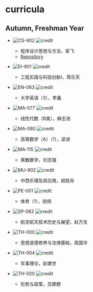 # curricula

## Autumn, Freshman Year

* ![CS-902](https://img.shields.io/badge/CS-902-brightgreen.svg?style=flat-square)
![credit](https://img.shields.io/badge/credit-3.0-brightgreen.svg?style=flat-square)
  * 程序设计思想与方法，宦飞
  * [Repository](https://github.com/yuetsin/CS-902)
  
* ![EI-901](https://img.shields.io/badge/EI-901-green.svg?style=flat-square)
![credit](https://img.shields.io/badge/credit-2.0-green.svg?style=flat-square)
  * 工程实践与科技创新I，蒋乐天
  
* ![EN-063](https://img.shields.io/badge/EN-063-yellowgreen.svg?style=flat-square)
![credit](https://img.shields.io/badge/credit-3.0-yellowgreen.svg?style=flat-square)
  * 大学英语（3），李鑫
 
* ![MA-077](https://img.shields.io/badge/MA-077-yellow.svg?style=flat-square)
![credit](https://img.shields.io/badge/credit-3.0-yellow.svg?style=flat-square)
  * 线性代数（B类），麻志浩
 
* ![MA-080](https://img.shields.io/badge/MA-080-orange.svg?style=flat-square)
![credit](https://img.shields.io/badge/credit-6.0-orange.svg?style=flat-square)
  * 高等数学（A）（1），梁进

* ![MA-115](https://img.shields.io/badge/MA-115-red.svg?style=flat-square)
![credit](https://img.shields.io/badge/credit-2.0-red.svg?style=flat-square)
  * 离散数学，刘志强

* ![MU-902](https://img.shields.io/badge/MU-902-blue.svg?style=flat-square)
![credit](https://img.shields.io/badge/credit-2.0-blue.svg?style=flat-square)
  * 中西乐理及其应用，胡慈舟
  
* ![PE-001](https://img.shields.io/badge/PE-001-lightgrey.svg?style=flat-square)
![credit](https://img.shields.io/badge/credit-1.0-lightgrey.svg?style=flat-square)
  * 体育（1），徐扬
 
* ![SP-062](https://img.shields.io/badge/SP-062-blueviolet.svg?style=flat-square)
![credit](https://img.shields.io/badge/credit-2.0-blueviolet.svg?style=flat-square)
  * 航空航天技术历史与展望，赵万生
  
* ![TH-000](https://img.shields.io/badge/TH-000-brightgreen.svg?style=flat-square)
![credit](https://img.shields.io/badge/credit-3.0-brightgreen.svg?style=flat-square)
  * 思想道德修养与法律基础，周国华
  
* ![TH-004](https://img.shields.io/badge/TH-004-green.svg?style=flat-square)
![credit](https://img.shields.io/badge/credit-1.0-green.svg?style=flat-square)
  * 军事理论，赵建世
    
* ![TH-020](https://img.shields.io/badge/TH-020-yellowgreen.svg?style=flat-square)
![credit](https://img.shields.io/badge/credit-0.5-yellowgreen.svg?style=flat-square)
  * 形势与政策，苏鏐鏐
